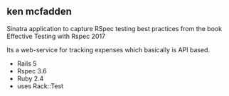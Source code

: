 ## ken mcfadden 
Sinatra application to capture RSpec testing best practices from the book
Effective Testing with Rspec 2017

Its a web-service for tracking expenses which basically is API based.

- Rails 5
- Rspec 3.6
- Ruby 2.4
- uses Rack::Test

